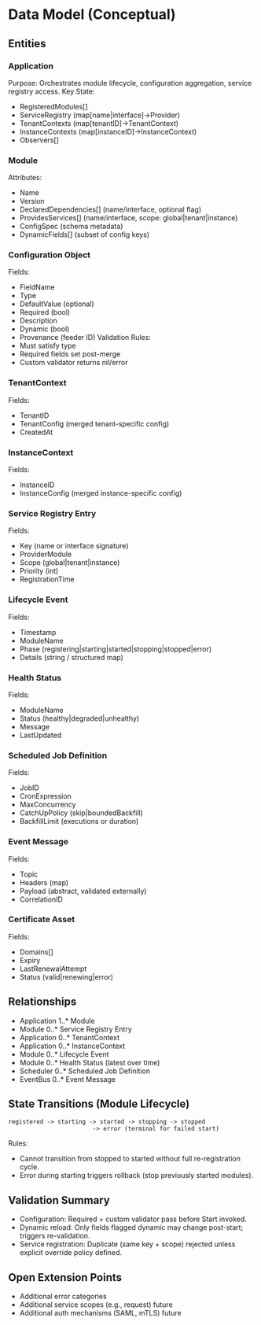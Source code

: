 # Data Model (Conceptual)

## Entities

### Application
Purpose: Orchestrates module lifecycle, configuration aggregation, service registry access.
Key State:
- RegisteredModules[]
- ServiceRegistry (map[name|interface]→Provider)
- TenantContexts (map[tenantID]→TenantContext)
- InstanceContexts (map[instanceID]→InstanceContext)
- Observers[]

### Module
Attributes:
- Name
- Version
- DeclaredDependencies[] (name/interface, optional flag)
- ProvidesServices[] (name/interface, scope: global|tenant|instance)
- ConfigSpec (schema metadata)
- DynamicFields[] (subset of config keys)

### Configuration Object
Fields:
- FieldName
- Type
- DefaultValue (optional)
- Required (bool)
- Description
- Dynamic (bool)
- Provenance (feeder ID)
Validation Rules:
- Must satisfy type
- Required fields set post-merge
- Custom validator returns nil/error

### TenantContext
Fields:
- TenantID
- TenantConfig (merged tenant-specific config)
- CreatedAt

### InstanceContext
Fields:
- InstanceID
- InstanceConfig (merged instance-specific config)

### Service Registry Entry
Fields:
- Key (name or interface signature)
- ProviderModule
- Scope (global|tenant|instance)
- Priority (int)
- RegistrationTime

### Lifecycle Event
Fields:
- Timestamp
- ModuleName
- Phase (registering|starting|started|stopping|stopped|error)
- Details (string / structured map)

### Health Status
Fields:
- ModuleName
- Status (healthy|degraded|unhealthy)
- Message
- LastUpdated

### Scheduled Job Definition
Fields:
- JobID
- CronExpression
- MaxConcurrency
- CatchUpPolicy (skip|boundedBackfill)
- BackfillLimit (executions or duration)

### Event Message
Fields:
- Topic
- Headers (map)
- Payload (abstract, validated externally)
- CorrelationID

### Certificate Asset
Fields:
- Domains[]
- Expiry
- LastRenewalAttempt
- Status (valid|renewing|error)

## Relationships
- Application 1..* Module
- Module 0..* Service Registry Entry
- Application 0..* TenantContext
- Application 0..* InstanceContext
- Module 0..* Lifecycle Event
- Module 0..* Health Status (latest over time)
- Scheduler 0..* Scheduled Job Definition
- EventBus 0..* Event Message

## State Transitions (Module Lifecycle)
```
registered -> starting -> started -> stopping -> stopped
                        -> error (terminal for failed start)
```
Rules:
- Cannot transition from stopped to started without full re-registration cycle.
- Error during starting triggers rollback (stop previously started modules).

## Validation Summary
- Configuration: Required + custom validator pass before Start invoked.
- Dynamic reload: Only fields flagged dynamic may change post-start; triggers re-validation.
- Service registration: Duplicate (same key + scope) rejected unless explicit override policy defined.

## Open Extension Points
- Additional error categories
- Additional service scopes (e.g., request) future
- Additional auth mechanisms (SAML, mTLS) future
